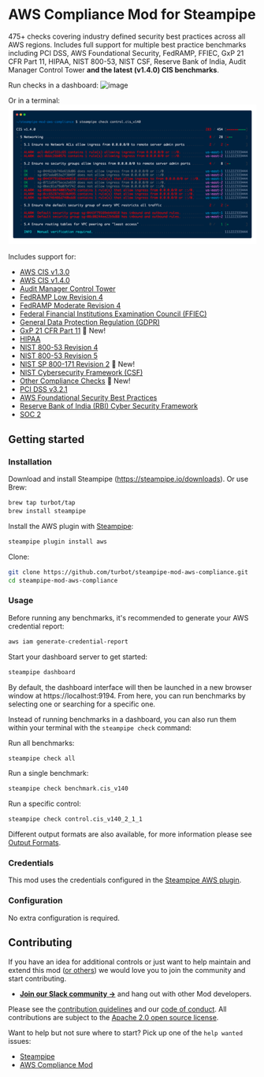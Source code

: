 # AWS Compliance Mod for Steampipe

475+ checks covering industry defined security best practices across all AWS regions. Includes full support for multiple best practice benchmarks including PCI DSS, AWS Foundational Security, FedRAMP, FFIEC, GxP 21 CFR Part 11, HIPAA, NIST 800-53, NIST CSF, Reserve Bank of India, Audit Manager Control Tower **and the latest (v1.4.0) CIS benchmarks**.

Run checks in a dashboard:
![image](https://raw.githubusercontent.com/turbot/steampipe-mod-aws-compliance/main/docs/aws_cis_v140_dashboard.png)

Or in a terminal:
![image](https://raw.githubusercontent.com/turbot/steampipe-mod-aws-compliance/main/docs/aws_cis_v140_console.png)

Includes support for:
* [AWS CIS v1.3.0](https://hub.steampipe.io/mods/turbot/aws_compliance/controls/benchmark.cis_v130)
* [AWS CIS v1.4.0](https://hub.steampipe.io/mods/turbot/aws_compliance/controls/benchmark.cis_v140)
* [Audit Manager Control Tower](https://hub.steampipe.io/mods/turbot/aws_compliance/controls/benchmark.control_tower)
* [FedRAMP Low Revision 4](https://hub.steampipe.io/mods/turbot/aws_compliance/controls/benchmark.fedramp_low_rev_4)
* [FedRAMP Moderate Revision 4](https://hub.steampipe.io/mods/turbot/aws_compliance/controls/benchmark.fedramp_moderate_rev_4)
* [Federal Financial
Institutions Examination Council (FFIEC)](https://hub.steampipe.io/mods/turbot/aws_compliance/controls/benchmark.ffiec)
* [General Data Protection Regulation (GDPR)](https://hub.steampipe.io/mods/turbot/aws_compliance/controls/benchmark.gdpr)
* [GxP 21 CFR Part 11](https://hub.steampipe.io/mods/turbot/aws_compliance/controls/benchmark.gxp_21_cfr_part_11) 🚀 New!
* [HIPAA](https://hub.steampipe.io/mods/turbot/aws_compliance/controls/benchmark.hipaa)
* [NIST 800-53 Revision 4](https://hub.steampipe.io/mods/turbot/aws_compliance/controls/benchmark.nist_800_53_rev_4)
* [NIST 800-53 Revision 5](https://hub.steampipe.io/mods/turbot/aws_compliance/controls/benchmark.nist_800_53_rev_5)
* [NIST SP 800-171 Revision 2](https://hub.steampipe.io/mods/turbot/aws_compliance/controls/benchmark.nist_sp_800_171_rev_2) 🚀 New!
* [NIST Cybersecurity Framework (CSF)](https://hub.steampipe.io/mods/turbot/aws_compliance/controls/benchmark.nist_csf)
* [Other Compliance Checks](https://hub.steampipe.io/mods/turbot/aws_compliance/controls/benchmark.other) 🚀 New!
* [PCI DSS v3.2.1](https://hub.steampipe.io/mods/turbot/aws_compliance/controls/benchmark.pci_v321)
* [AWS Foundational Security Best Practices](https://hub.steampipe.io/mods/turbot/aws_compliance/controls/benchmark.foundational_security)
* [Reserve Bank of India (RBI) Cyber Security Framework](https://hub.steampipe.io/mods/turbot/aws_compliance/controls/benchmark.rbi_cyber_security)
* [SOC 2](https://hub.steampipe.io/mods/turbot/aws_compliance/controls/benchmark.soc_2)

## Getting started

### Installation

Download and install Steampipe (https://steampipe.io/downloads). Or use Brew:

```sh
brew tap turbot/tap
brew install steampipe
```

Install the AWS plugin with [Steampipe](https://steampipe.io):

```sh
steampipe plugin install aws
```

Clone:

```sh
git clone https://github.com/turbot/steampipe-mod-aws-compliance.git
cd steampipe-mod-aws-compliance
```

### Usage

Before running any benchmarks, it's recommended to generate your AWS credential report:

```sh
aws iam generate-credential-report
```

Start your dashboard server to get started:

```sh
steampipe dashboard
```

By default, the dashboard interface will then be launched in a new browser
window at https://localhost:9194. From here, you can run benchmarks by
selecting one or searching for a specific one.

Instead of running benchmarks in a dashboard, you can also run them within your
terminal with the `steampipe check` command:

Run all benchmarks:

```sh
steampipe check all
```

Run a single benchmark:

```sh
steampipe check benchmark.cis_v140
```

Run a specific control:

```sh
steampipe check control.cis_v140_2_1_1
```

Different output formats are also available, for more information please see
[Output Formats](https://steampipe.io/docs/reference/cli/check#output-formats).

### Credentials

This mod uses the credentials configured in the [Steampipe AWS plugin](https://hub.steampipe.io/plugins/turbot/aws).

### Configuration

No extra configuration is required.

## Contributing

If you have an idea for additional controls or just want to help maintain and extend this mod ([or others](https://github.com/topics/steampipe-mod)) we would love you to join the community and start contributing.

- **[Join our Slack community →](https://steampipe.io/community/join)** and hang out with other Mod developers.

Please see the [contribution guidelines](https://github.com/turbot/steampipe/blob/main/CONTRIBUTING.md) and our [code of conduct](https://github.com/turbot/steampipe/blob/main/CODE_OF_CONDUCT.md). All contributions are subject to the [Apache 2.0 open source license](https://github.com/turbot/steampipe-mod-aws-compliance/blob/main/LICENSE).

Want to help but not sure where to start? Pick up one of the `help wanted` issues:

- [Steampipe](https://github.com/turbot/steampipe/labels/help%20wanted)
- [AWS Compliance Mod](https://github.com/turbot/steampipe-mod-aws-compliance/labels/help%20wanted)
